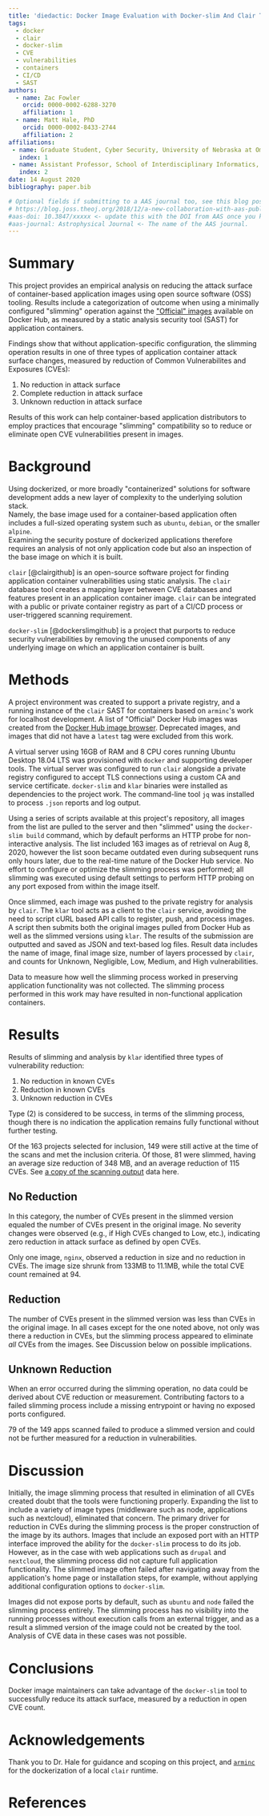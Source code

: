 ```yaml
---
title: 'diedactic: Docker Image Evaluation with Docker-slim And Clair To Identify CVEs'
tags:
  - docker
  - clair
  - docker-slim
  - CVE
  - vulnerabilities
  - containers
  - CI/CD
  - SAST
authors:
  - name: Zac Fowler
    orcid: 0000-0002-6288-3270
    affiliation: 1
  - name: Matt Hale, PhD
    orcid: 0000-0002-8433-2744
    affiliation: 2
affiliations:
 - name: Graduate Student, Cyber Security, University of Nebraska at Omaha
   index: 1
 - name: Assistant Professor, School of Interdisciplinary Informatics, University of Nebraska at Omaha
   index: 2
date: 14 August 2020
bibliography: paper.bib

# Optional fields if submitting to a AAS journal too, see this blog post:
# https://blog.joss.theoj.org/2018/12/a-new-collaboration-with-aas-publishing
#aas-doi: 10.3847/xxxxx <- update this with the DOI from AAS once you know it.
#aas-journal: Astrophysical Journal <- The name of the AAS journal.
---
```


# Summary

This project provides an empirical analysis on reducing the attack surface
of container-based application images using open source software (OSS) tooling.
Results include a categorization of outcome when using a minimally configured 
"slimming" operation against the ["Official" images](https://hub.docker.com/search?q=&type=image&image_filter=official) available on Docker 
Hub, as measured by a static analysis security tool (SAST) for application 
containers.

Findings show that without application-specific configuration, the slimming
operation results in one of three types of application container attack
surface changes, measured by reduction of Common Vulnerabilites and 
Exposures (CVEs):

  1. No reduction in attack surface
  2. Complete reduction in attack surface
  3. Unknown reduction in attack surface

Results of this work can help container-based application distributors to
employ practices that encourage "slimming" compatibility  so to reduce or 
eliminate open CVE vulnerabilities present in images.

# Background

Using dockerized, or more broadly "containerized" solutions for software 
development adds a new layer of complexity to the underlying solution stack.  
Namely, the base image used for a container-based application often includes
a full-sized operating system such as `ubuntu`, `debian`, or the smaller `alpine`.  
Examining the security posture of dockerized applications therefore requires 
an analysis of not only application code but also an inspection of the base 
image on which it is built.

`clair` [@clairgithub] is an open-source software project for finding application container 
vulnerabilities using static analysis. The `clair` database tool creates a 
mapping layer between CVE databases and features present in an application 
container image.  `clair` can be integrated with a public or private 
container registry as part of a CI/CD process or user-triggered scanning
requirement.

`docker-slim` [@dockerslimgithub] is a project that purports to reduce security vulnerabilities 
by removing the unused components of any underlying image on which an 
application container is built.  


# Methods

A project environment was created to support a private registry, and a running
instance of the `clair` SAST for containers based on `arminc`'s work for 
localhost development.  A list of "Official" Docker Hub images was created from
the [Docker Hub image browser](https://hub.docker.com/search?q=&type=image&image_filter=official).
Deprecated images, and images that did not have a `latest` tag were excluded from
this work.

A virtual server using 16GB of RAM and 8 CPU cores running Ubuntu Desktop 18.04 LTS
was provisioned with `docker` and supporting developer tools.  The virtual server
was configured to run `clair` alongside a private registry configured to accept TLS
connections using a custom CA and service certificate.  `docker-slim` and `klar` 
binaries were installed as dependencies to the project work.  The command-line
tool `jq` was installed to process `.json` reports and log output.

Using a series of scripts available at this project's repository, all images from the 
list are pulled to the server and then "slimmed" using the `docker-slim build` 
command, which by default performs an HTTP probe for non-interactive analysis. The 
list included 163 images as of retrieval on Aug 8, 2020, however the list soon 
became outdated even during subsequent runs only hours later, due to the real-time 
nature of the Docker Hub service.  No effort to configure or optimize the slimming
process was performed; all slimming was executed using default settings to perform 
HTTP probing on any port exposed from within the image itself.  

Once slimmed, each image was pushed to the private registry for analysis by `clair`.
The `klar` tool acts as a client to the `clair` service, avoiding the need to script
cURL based API calls to register, push, and process images.  A script then submits 
both the original images pulled from Docker Hub as well as the slimmed versions 
using `klar`.  The results of the submission are outputted and saved as JSON and 
text-based log files.  Result data includes the name of image, final image size, 
number of layers processed by `clair`, and counts for Unknown, Negligible, Low, 
Medium, and High vulnerabilities.

Data to measure how well the slimming process worked in preserving application
functionality was not collected.  The slimming process performed in this work
may have resulted in non-functional application containers.


# Results

Results of slimming and analysis by `klar` identified three types of vulnerability 
reduction:

  1. No reduction in known CVEs
  2. Reduction in known CVEs
  3. Unknown reduction in CVEs

Type (2) is considered to be success, in terms of the slimming process, though there 
is no indication the application remains fully functional without further testing.

Of the 163 projects selected for inclusion, 149 were still active at the time of 
the scans and met the inclusion criteria. Of those, 81 were slimmed, having an 
average size reduction of 348 MB, and an average reduction of 115 CVEs.
See [a copy of the scanning output](assets/scanning-output.csv) data here.

## No Reduction

In this category, the number of CVEs present in the slimmed version equaled the
number of CVEs present in the original image.  No severity changes were observed
(e.g., if High CVEs changed to Low, etc.), indicating zero reduction in attack 
surface as defined by open CVEs.

Only one image, `nginx`, observed a reduction in size and no reduction in CVEs.
The image size shrunk from 133MB to 11.1MB, while the total CVE count remained
at 94.

## Reduction

The number of CVEs present in the slimmed version was less than CVEs in the 
original image.  In all cases except for the one noted above, not only was there 
a reduction in CVEs, but the slimming process appeared to eliminate *all* CVEs 
from the images.  See Discussion below on possible implications.


## Unknown Reduction

When an error occurred during the slimming operation, no data could be derived
about CVE reduction or measurement.  Contributing factors to a failed slimming
process include a missing entrypoint or having no exposed ports configured.

79 of the 149 apps scanned failed to produce a slimmed version and could not 
be further measured for a reduction in vulnerabilities.

# Discussion

Initially, the image slimming process that resulted in elimination of all CVEs 
created doubt that the tools were functioning properly.  Expanding the list to 
include a variety of image types (middleware such as node, applications such as 
nextcloud), eliminated that concern. The primary driver for reduction in CVEs
during the slimming process is the proper construction of the image by its authors.
Images that include an exposed port with an HTTP interface improved the ability
for the `docker-slim` process to do its job.  However, as in the case with web
applications such as `drupal` and `nextcloud`, the slimming process did not 
capture full application functionality. The slimmed image often failed after
navigating away from the application's home page or installation steps, for
example, without applying additional configuration options to `docker-slim`.

Images did not expose ports by default, such as `ubuntu` and `node` failed
the slimming process entirely.  The slimming process has no visibility into 
the running processes without execution calls from an external trigger, and as 
a result a slimmed version of the image could not be created by the tool.  
Analysis of CVE data in these cases was not possible.

# Conclusions

Docker image maintainers can take advantage of the `docker-slim` tool to 
successfully reduce its attack surface, measured by a reduction in open CVE 
count.  

# Acknowledgements

Thank you to Dr. Hale for guidance and scoping on this project, and [`arminc`](https://github.com/arminc/clair-local-scan/) for the dockerization of a local `clair` runtime.

# References
